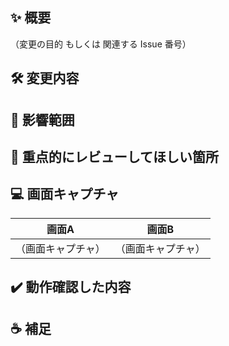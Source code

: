 ## ✨ 概要
（変更の目的 もしくは 関連する Issue 番号）

## 🛠 変更内容

## 👻 影響範囲

## 👀 重点的にレビューしてほしい箇所

## 💻 画面キャプチャ
|画面A|画面B
|---|---
|（画面キャプチャ）|（画面キャプチャ）

## ✔️ 動作確認した内容

## ☕ 補足
